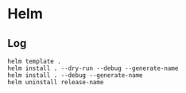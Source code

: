 # Helm


## Log

```
helm template .
helm install . --dry-run --debug --generate-name
helm install . --debug --generate-name
helm uninstall release-name
```
